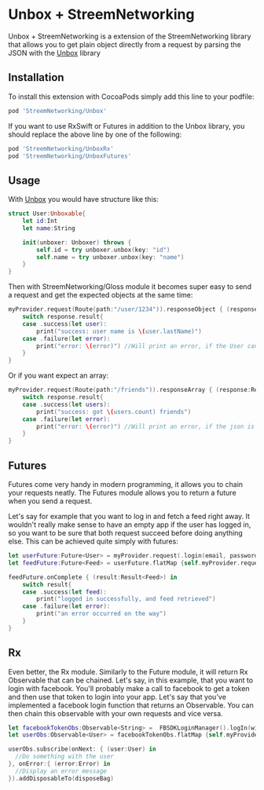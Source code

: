 # Unbox + StreemNetworking

Unbox + StreemNetworking is a extension of the StreemNetworking library that allows you to get plain object directly from a request by parsing the JSON with the [Unbox](https://github.com/JohnSundell/Unbox) library

## Installation

To install this extension with CocoaPods simply add this line to your podfile:

```ruby
pod 'StreemNetworking/Unbox'
```

If you want to use RxSwift or Futures in addition to the Unbox library, you should replace the above line by one of the following:
```ruby
pod 'StreemNetworking/UnboxRx'
pod 'StreemNetworking/UnboxFutures'
```

## Usage
With [Unbox](https://github.com/JohnSundell/Unbox)  you would have structure like this:

```swift
struct User:Unboxable{
    let id:Int
    let name:String

    init(unboxer: Unboxer) throws {
        self.id = try unboxer.unbox(key: "id")
        self.name = try unboxer.unbox(key: "name")
    }
}
```

Then with StreemNetworking/Gloss module it becomes super easy to send a request and get the expected objects at the same time:

```swift
myProvider.request(Route(path:"/user/1234")).responseObject { (response:Response<User>) in
    switch response.result{
    case .success(let user):
        print("success: user name is \(user.lastName)")
    case .failure(let error):
        print("error: \(error)") //Will print an error, if the User cannot be parsed. (if the User initializer has thrown an error)
    }
}
```

Or if you want expect an array:
```swift
myProvider.request(Route(path:"/friends")).responseArray { (response:Response<[User]>) in
    switch response.result{
    case .success(let users):
        print("success: got \(users.count) friends")
    case .failure(let error):
        print("error: \(error)") //Will print an error, if the json is not an array
    }
}
```

## Futures
Futures come very handy in modern programming, it allows you to chain your requests neatly. The Futures module allows you to return a future when you send a request.

Let's say for example that you want to log in and fetch a feed right away. It wouldn't really make sense to have an empty app if the user has logged in, so you want to be sure that both request succeed before doing anything else. This can be achieved quite simply with futures:

```swift
let userFuture:Future<User> = myProvider.request(.login(email, password)).responseObject()
let feedFuture:Future<Feed> = userFuture.flatMap {self.myProvider.request(.feed($0.id)).responseObject()}

feedFuture.onComplete { (result:Result<Feed>) in
    switch result{
    case .success(let feed):
        print("logged in successfully, and feed retrieved")
    case .failure(let error):
        print("an error occurred on the way")
    }
}
```

## Rx

Even better, the Rx module. Similarly to the Future module, it will return Rx Observable that can be chained.
Let's say, in this example, that you want to login with facebook. You'll probably make a call to facebook to get a token and then use that token to login into your app.
Let's say that you've implemented a facebook login function that returns an Observable.
You can then chain this observable with your own requests and vice versa.

```swift
let facebookTokenObs:Observable<String> =  FBSDKLoginManager().logIn(with: ["email"], from: self)
let userObs:Observable<User> = facebookTokenObs.flatMap {self.myProvider.request(.me($0)).responseObject()}

userObs.subscribe(onNext: { (user:User) in
  //Do something with the user
}, onError:{ (error:Error) in
  //Display an error message
}).addDisposableTo(disposeBag)
```
